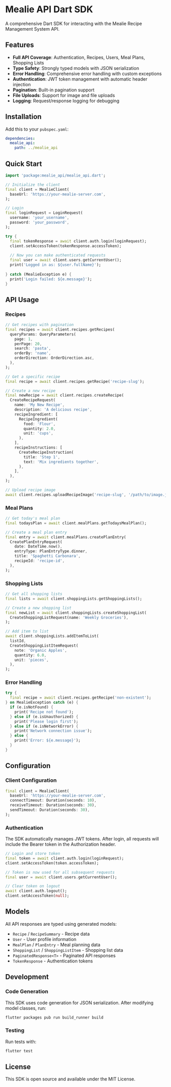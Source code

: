 # Mealie API Dart SDK

A comprehensive Dart SDK for interacting with the Mealie Recipe Management System API.

## Features

- **Full API Coverage**: Authentication, Recipes, Users, Meal Plans, Shopping Lists
- **Type Safety**: Strongly typed models with JSON serialization
- **Error Handling**: Comprehensive error handling with custom exceptions  
- **Authentication**: JWT token management with automatic header injection
- **Pagination**: Built-in pagination support
- **File Uploads**: Support for image and file uploads
- **Logging**: Request/response logging for debugging

## Installation

Add this to your `pubspec.yaml`:

```yaml
dependencies:
  mealie_api:
    path: ../mealie_api
```

## Quick Start

```dart
import 'package:mealie_api/mealie_api.dart';

// Initialize the client
final client = MealieClient(
  baseUrl: 'https://your-mealie-server.com',
);

// Login
final loginRequest = LoginRequest(
  username: 'your_username',
  password: 'your_password',
);

try {
  final tokenResponse = await client.auth.login(loginRequest);
  client.setAccessToken(tokenResponse.accessToken);
  
  // Now you can make authenticated requests
  final user = await client.users.getCurrentUser();
  print('Logged in as: ${user.fullName}');
  
} catch (MealieException e) {
  print('Login failed: ${e.message}');
}
```

## API Usage

### Recipes

```dart
// Get recipes with pagination
final recipes = await client.recipes.getRecipes(
  queryParams: QueryParameters(
    page: 1,
    perPage: 20,
    search: 'pasta',
    orderBy: 'name',
    orderDirection: OrderDirection.asc,
  ),
);

// Get a specific recipe
final recipe = await client.recipes.getRecipe('recipe-slug');

// Create a new recipe
final newRecipe = await client.recipes.createRecipe(
  CreateRecipeRequest(
    name: 'My New Recipe',
    description: 'A delicious recipe',
    recipeIngredient: [
      RecipeIngredient(
        food: 'Flour',
        quantity: 2.0,
        unit: 'cups',
      ),
    ],
    recipeInstructions: [
      CreateRecipeInstruction(
        title: 'Step 1',
        text: 'Mix ingredients together',
      ),
    ],
  ),
);

// Upload recipe image
await client.recipes.uploadRecipeImage('recipe-slug', '/path/to/image.jpg');
```

### Meal Plans

```dart
// Get today's meal plan
final todaysPlan = await client.mealPlans.getTodaysMealPlan();

// Create a meal plan entry
final entry = await client.mealPlans.createPlanEntry(
  CreatePlanEntryRequest(
    date: DateTime.now(),
    entryType: PlanEntryType.dinner,
    title: 'Spaghetti Carbonara',
    recipeId: 'recipe-id',
  ),
);
```

### Shopping Lists

```dart
// Get all shopping lists
final lists = await client.shoppingLists.getShoppingLists();

// Create a new shopping list
final newList = await client.shoppingLists.createShoppingList(
  CreateShoppingListRequest(name: 'Weekly Groceries'),
);

// Add item to list
await client.shoppingLists.addItemToList(
  listId,
  CreateShoppingListItemRequest(
    note: 'Organic Apples',
    quantity: 6.0,
    unit: 'pieces',
  ),
);
```

### Error Handling

```dart
try {
  final recipe = await client.recipes.getRecipe('non-existent');
} on MealieException catch (e) {
  if (e.isNotFound) {
    print('Recipe not found');
  } else if (e.isUnauthorized) {
    print('Please login first');
  } else if (e.isNetworkError) {
    print('Network connection issue');
  } else {
    print('Error: ${e.message}');
  }
}
```

## Configuration

### Client Configuration

```dart
final client = MealieClient(
  baseUrl: 'https://your-mealie-server.com',
  connectTimeout: Duration(seconds: 10),
  receiveTimeout: Duration(seconds: 30),
  sendTimeout: Duration(seconds: 30),
);
```

### Authentication

The SDK automatically manages JWT tokens. After login, all requests will include the Bearer token in the Authorization header.

```dart
// Login and store token
final token = await client.auth.login(loginRequest);
client.setAccessToken(token.accessToken);

// Token is now used for all subsequent requests
final user = await client.users.getCurrentUser();

// Clear token on logout
await client.auth.logout();
client.setAccessToken(null);
```

## Models

All API responses are typed using generated models:

- `Recipe` / `RecipeSummary` - Recipe data
- `User` - User profile information  
- `MealPlan` / `PlanEntry` - Meal planning data
- `ShoppingList` / `ShoppingListItem` - Shopping list data
- `PaginatedResponse<T>` - Paginated API responses
- `TokenResponse` - Authentication tokens

## Development

### Code Generation

This SDK uses code generation for JSON serialization. After modifying model classes, run:

```bash
flutter packages pub run build_runner build
```

### Testing

Run tests with:

```bash
flutter test
```

## License

This SDK is open source and available under the MIT License.